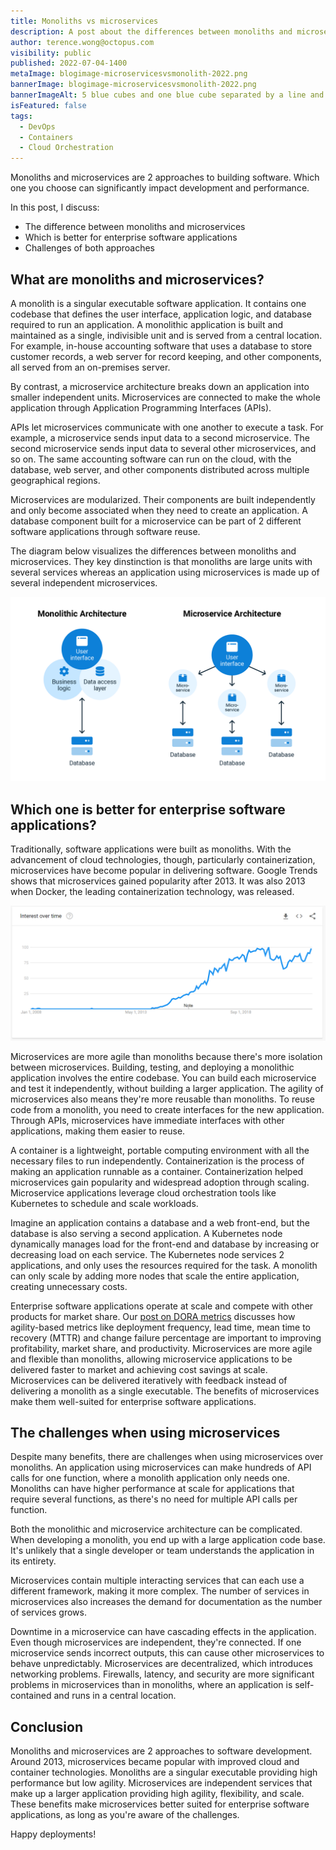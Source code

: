 ```yaml
---
title: Monoliths vs microservices
description: A post about the differences between monoliths and microservices. Find out why we think microservices are better than monoliths for enterprise software applications, and learn the challenges with each approach.
author: terence.wong@octopus.com
visibility: public
published: 2022-07-04-1400
metaImage: blogimage-microservicesvsmonolith-2022.png
bannerImage: blogimage-microservicesvsmonolith-2022.png
bannerImageAlt: 5 blue cubes and one blue cube separated by a line and the initials VS.
isFeatured: false
tags:
  - DevOps
  - Containers
  - Cloud Orchestration
---
```


Monoliths and microservices are 2 approaches to building software. Which one you choose can significantly impact development and performance. 

In this post, I discuss:

 - The difference between monoliths and microservices
-  Which is better for enterprise software applications
-  Challenges of both approaches

## What are monoliths and microservices?

A monolith is a singular executable software application. It contains one codebase that defines the user interface, application logic, and database required to run an application. A monolithic application is built and maintained as a single, indivisible unit and is served from a central location. For example, in-house accounting software that uses a database to store customer records, a web server for record keeping, and other components, all served from an on-premises server.

By contrast, a microservice architecture breaks down an application into smaller independent units. Microservices are connected to make the whole application through Application Programming Interfaces (APIs). 

APIs let microservices communicate with one another to execute a task. For example, a microservice sends input data to a second microservice. The second microservice sends input data to several other microservices, and so on. The same accounting software can run on the cloud, with the database, web server, and other components distributed across multiple geographical regions.

Microservices are modularized. Their components are built independently and only become associated when they need to create an application. A database component built for a microservice can be part of 2 different software applications through software reuse.

The diagram below visualizes the differences between monoliths and microservices. They key dinstinction is that monoliths are large units with several services whereas an application using microservices is made up of several independent microservices.

![Monolith vs Microservices](monolith-vs-microservices.png "width=500")

## Which one is better for enterprise software applications?

Traditionally, software applications were built as monoliths. With the advancement of cloud technologies, though, particularly containerization, microservices have become popular in delivering software. Google Trends shows that microservices gained popularity after 2013. It was also 2013 when Docker, the leading containerization technology, was released.

![Google Trends graph showing interest in Microservices since 2008](google-trends-microservices.png "width=500")

Microservices are more agile than monoliths because there's more isolation between microservices. Building, testing, and deploying a monolithic application involves the entire codebase. You can build each microservice and test it independently, without building a larger application. The agility of microservices also means they're more reusable than monoliths. To reuse code from a monolith, you need to create interfaces for the new application. Through APIs, microservices have immediate interfaces with other applications, making them easier to reuse.

A container is a lightweight, portable computing environment with all the necessary files to run independently. Containerization is the process of making an application runnable as a container. Containerization helped microservices gain popularity and widespread adoption through scaling. Microservice applications leverage cloud orchestration tools like Kubernetes to schedule and scale workloads. 

Imagine an application contains a database and a web front-end, but the database is also serving a second application. A Kubernetes node dynamically manages load for the front-end and database by increasing or decreasing load on each service. The Kubernetes node services 2 applications, and only uses the resources required for the task. A monolith can only scale by adding more nodes that scale the entire application, creating unnecessary costs.

Enterprise software applications operate at scale and compete with other products for market share. Our [post on DORA metrics](https://octopus.com/blog/dora-metrics-devops-business-outcomes) discusses how agility-based metrics like deployment frequency, lead time, mean time to recovery (MTTR) and change failure percentage are important to improving profitability, market share, and productivity. Microservices are more agile and flexible than monoliths, allowing microservice applications to be delivered faster to market and achieving cost savings at scale. Microservices can be delivered iteratively with feedback instead of delivering a monolith as a single executable. The benefits of microservices make them well-suited for enterprise software applications.

## The challenges when using microservices

Despite many benefits, there are challenges when using microservices over monoliths. An application using microservices can make hundreds of API calls for one function, where a monolith application only needs one. Monoliths can have higher performance at scale for applications that require several functions, as there's no need for multiple API calls per function.

Both the monolithic and microservice architecture can be complicated. When developing a monolith, you end up with a large application code base. It's unlikely that a single developer or team understands the application in its entirety. 

Microservices contain multiple interacting services that can each use a different framework, making it more complex. The number of services in microservices also increases the demand for documentation as the number of services grows.

Downtime in a microservice can have cascading effects in the application. Even though microservices are independent, they're connected. If one microservice sends incorrect outputs, this can cause other microservices to behave unpredictably. Microservices are decentralized, which introduces networking problems. Firewalls, latency, and security are more significant problems in microservices than in monoliths, where an application is self-contained and runs in a central location.

## Conclusion

Monoliths and microservices are 2 approaches to software development. Around 2013, microservices became popular with improved cloud and container technologies. Monoliths are a singular executable providing high performance but low agility. Microservices are independent services that make up a larger application providing high agility, flexibility, and scale. These benefits make microservices better suited for enterprise software applications, as long as you're aware of the challenges.

Happy deployments!